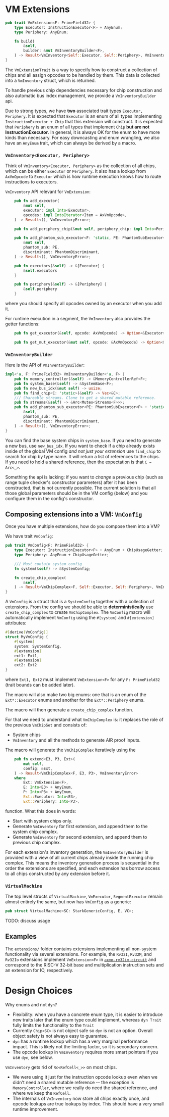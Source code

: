 # VM Extensions

```rust
pub trait VmExtension<F: PrimeField32> {
    type Executor: InstructionExecutor<F> + AnyEnum;
    type Periphery: AnyEnum;

    fn build(
        &self,
        builder: &mut VmInventoryBuilder<F>,
    ) -> Result<VmInventory<Self::Executor, Self::Periphery>, VmInventoryError>;
}
```

The `VmExtensionTrait` is a way to specify how to construct a collection of chips and all assign opcodes to be handled by them. This data is collected into a `VmInventory` struct, which is returned.

To handle previous chip dependencies necessary for chip construction and also automatic bus index management, we provide a `VmInventoryBuilder` api.

Due to strong types, we have **two** associated trait types `Executor, Periphery`. It is expected that `Executor` is an enum of all types implementing `InstructionExecutor + Chip` that this extension will construct. It is expected that `Periphery` is an enum of all types that implement `Chip` **but are not InstructionExecutor**. In general, it is always OK for the enum to have more kinds than necessary. For easy downcasting and enum wrangling, we also have an `AnyEnum` trait, which can always be derived by a macro.

### `VmInventory<Executor, Periphery>`

Think of `VmInventory<Executor, Periphery>` as the collection of all chips, which can be either `Executor` or `Periphery`. It also has a lookup from `AxVmOpcode` to `Executor` which is how runtime execution knows how to route instructions to executors.

`VmInventory` API relevant for `VmExtension`:

```rust
    pub fn add_executor(
        &mut self,
        executor: impl Into<Executor>,
        opcodes: impl IntoIterator<Item = AxVmOpcode>,
    ) -> Result<(), VmInventoryError>;

    pub fn add_periphery_chip(&mut self, periphery_chip: impl Into<Periphery>);

    pub fn add_phantom_sub_executor<F: 'static, PE: PhantomSubExecutor<F> + 'static>(
        &mut self,
        phantom_sub: PE,
        discriminant: PhantomDiscriminant,
    ) -> Result<(), VmInventoryError>;

    pub fn executors(&self) -> &[Executor] {
        &self.executors
    }

    pub fn periphery(&self) -> &[Periphery] {
        &self.periphery
    }
```

where you should specify all opcodes owned by an executor when you add it.

For runtime execution in a segment, the `VmInventory` also provides the getter functions:

```rust
    pub fn get_executor(&self, opcode: AxVmOpcode) -> Option<&Executor>;

    pub fn get_mut_executor(&mut self, opcode: &AxVmOpcode) -> Option<&mut Executor>;
```

### `VmInventoryBuilder`

Here is the API of `VmInventoryBuilder`:

```rust
impl<'a, F: PrimeField32> VmInventoryBuilder<'a, F> {
    pub fn memory_controller(&self) -> &MemoryControllerRef<F>;
    pub fn system_base(&self) -> &SystemBase<F>;
    pub fn new_bus_idx(&mut self) -> usize;
    pub fn find_chip<C: 'static>(&self) -> Vec<&C>;
    /// Shareable streams. Clone to get a shared mutable reference.
    pub fn streams(&self) -> &Arc<Mutex<Streams<F>>>;
    pub fn add_phantom_sub_executor<PE: PhantomSubExecutor<F> + 'static>(
        &self,
        phantom_sub: PE,
        discriminant: PhantomDiscriminant,
    ) -> Result<(), VmInventoryError>;
}
```

You can find the base system chips in `system_base`. If you need to generate a new bus, use `new_bus_idx`. If you want to check if a chip already exists inside of the global VM config _and not just your extension_ use `find_chip` to search for chip by type name. It will return a list of references to the chips. If you need to hold a shared reference, then the expectation is that `C = Arc<_>`.

Something the api is lacking: if you want to _change_ a previous chip (such as range tuple checker's constructor parameters) after it has been constructed, that is not currently possible. The current solution is that all those global parameters should be in the VM config (below) and you configure them in the config's constructor.

## Composing extensions into a VM: `VmConfig`

Once you have multiple extensions, how do you compose them into a VM?

We have trait `VmConfig`:

```rust
pub trait VmConfig<F: PrimeField32> {
    type Executor: InstructionExecutor<F> + AnyEnum + ChipUsageGetter;
    type Periphery: AnyEnum + ChipUsageGetter;

    /// Must contain system config
    fn system(&self) -> &SystemConfig;

    fn create_chip_complex(
        &self,
    ) -> Result<VmChipComplex<F, Self::Executor, Self::Periphery>, VmInventoryError>;
}
```

A `VmConfig` is a struct that is a `SystemConfig` together with a collection of extensions. From the config we should be able to **deterministically** use `create_chip_complex` to create `VmChipComplex`. The `VmConfig` macro will
automatically implement `VmConfig` using the `#[system]` and `#[extension]` attributes:

```rust
#[derive(VmConfig)]
struct MyVmConfig {
    #[system]
    system: SystemConfig,
    #[extension]
    ext1: Ext1,
    #[extension]
    ext2: Ext2
}
```

where `Ext1, Ext2` must implement `VmExtension<F>` for any `F: PrimeField32` (trait bounds can be added later).

The macro will also make two big enums: one that is an enum of the `Ext*::Executor` enums and another for the `Ext*::Periphery` enums.

The macro will then generate a `create_chip_complex` function.

For that we need to understand what `VmChipComplex` is: it replaces the role of the previous `VmChipSet` and consists of:

- System chips
- `VmInventory`
  and all the methods to generate AIR proof inputs.

The macro will generate the `VmChipComplex` iteratively using the

```rust
    pub fn extend<E3, P3, Ext>(
        mut self,
        config: &Ext,
    ) -> Result<VmChipComplex<F, E3, P3>, VmInventoryError>
    where
        Ext: VmExtension<F>,
        E: Into<E3> + AnyEnum,
        P: Into<P3> + AnyEnum,
        Ext::Executor: Into<E3>,
        Ext::Periphery: Into<P3>,
```

function. What this does in words:

- Start with system chips only.
- Generate `VmInventory` for first extension, and append them to the system chip complex.
- Generate `VmInventory` for second extension, and append them to previous chip complex.

For each extension's inventory generation, the `VmInventoryBuilder` is provided with a view of all current chips already inside the running chip complex. This means the inventory generation process is sequential in the order the extensions are specified, and each extension has borrow access to all chips constructed by any extension before it.

### `VirtualMachine`

The top level structs of `VirtualMachine`, `VmExecutor`, `SegmentExecutor` remain almost entirely the same, but now has `VmConfig` as a generic:

```rust
pub struct VirtualMachine<SC: StarkGenericConfig, E, VC>;
```

TODO: discuss usage

## Examples

The `extensions/` folder contains extensions implementing all non-system functionality via several extensions.  For example, the `Rv32I`, `Rv32M`, and `Rv32Io` extensions implement `VmExtension<F>` in [`axvm-rv32im-circuit`](../../extensions/rv32im/circuit/) and correspond to the RISC-V 32-bit base and multiplication instruction sets and an extension for IO, respectively.

# Design Choices

Why enums and not `dyn`?

- Flexibility: when you have a concrete enum type, it is easier to introduce new traits later that the enum type could implement, whereas `dyn Trait` fully limits the functionality to the `Trait`
- Currently `Chip<SC>` is not object safe so `dyn` is not an option. Overall object safety is not always easy to guarantee.
- `dyn` has a runtime lookup which has a very marginal performance impact. This is likely not the limiting factor, so it is secondary concern.
- The opcode lookup in `VmInventory` requires more smart pointers if you use `dyn`, see below.

`VmInventory` gets rid of `Rc<RefCell<_>>` on most chips.

- We were using it just for the instruction opcode lookup even when we didn't need a shared mutable reference -- the exception is `MemoryController`, where we really do need the shared reference, and where we keep the `RefCell`.
- The internals of `VmInventory` now store all chips exactly once, and opcode lookups are true lookups by index. This should have a very small runtime improvement.
